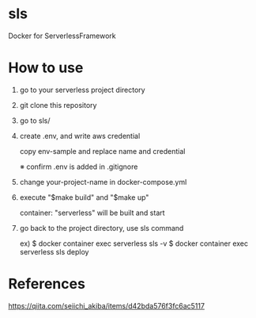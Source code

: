 # sls
Docker for ServerlessFramework

# How to use
1. go to your serverless project directory

2. git clone this repository

3. go to sls/
   
4. create .env, and write aws credential
      
    copy env-sample and replace name and credential

    ※ confirm .env is added in .gitignore

5.  change your-project-name in docker-compose.yml
   
6.  execute "$make build" and "$make up"

    container: "serverless" will be built and start

7. go back to the project directory, use sls command

    ex)
    $ docker container exec serverless sls -v
    $ docker container exec serverless sls deploy


# References
https://qiita.com/seiichi_akiba/items/d42bda576f3fc6ac5117